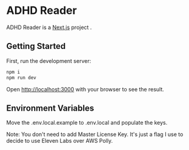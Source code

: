 # ADHD Reader

ADHD Reader is a [Next.js](https://nextjs.org/) project .

## Getting Started

First, run the development server:

```bash
npm i
npm run dev
```

Open [http://localhost:3000](http://localhost:3000) with your browser to see the result.

## Environment Variables

Move the .env.local.example to .env.local and populate the keys.

Note: You don't need to add Master License Key. It's just a flag I use to decide to use Eleven Labs over AWS Polly.
